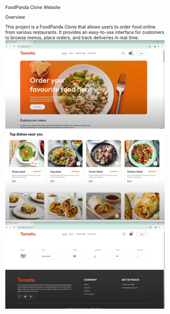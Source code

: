 FoodPanda Clone Website

Overview

This project is a FoodPanda Clone that allows users to order food online from various restaurants. It provides an easy-to-use interface for customers to browse menus, place orders, and track deliveries in real time.
 ![image alt](https://github.com/MuhmmadAdeel1834/Pak-Food-Clone/blob/af851921983ccbf0745349c574be371ecf9c702a/food02.PNG)
![image alt](https://github.com/MuhmmadAdeel1834/Pak-Food-Clone/blob/cb567860081f38612ff617d3b9cd7e74ab826ef5/food01.PNG)
![image alt](https://github.com/MuhmmadAdeel1834/Pak-Food-Clone/blob/863da6d1bcfdb31244ef9a970394a0de68552a23/food3.PNG)
